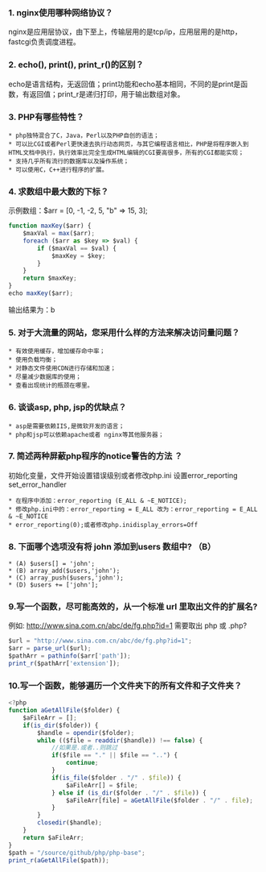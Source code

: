 ### 1. nginx使用哪种网络协议？

nginx是应用层协议，由下至上，传输层用的是tcp/ip，应用层用的是http，fastcgi负责调度进程。

### 2. echo(), print(), print_r()的区别？

echo是语言结构，无返回值；print功能和echo基本相同，不同的是print是函数，有返回值；print_r是递归打印，用于输出数组对象。

###  3. PHP有哪些特性？

    * php独特混合了C，Java，Perl以及PHP自创的语法；
    * 可以比CGI或者Perl更快速去执行动态网页，与其它编程语言相比，PHP是将程序嵌入到HTML文档中执行，执行效率比完全生成HTML编辑的CGI要高很多，所有的CGI都能实现；
    * 支持几乎所有流行的数据库以及操作系统；
    * 可以使用C，C++进行程序的扩展。

### 4. 求数组中最大数的下标？

示例数组：$arr = [0, -1, -2, 5, "b" => 15, 3];

```js
function maxKey($arr) {
    $maxVal = max($arr);
    foreach ($arr as $key => $val) {
        if ($maxVal == $val) {
            $maxKey = $key;
        }
    }
    return $maxKey;
}
echo maxKey($arr);
```

输出结果为：b

### 5. 对于大流量的网站，您采用什么样的方法来解决访问量问题？

    * 有效使用缓存，增加缓存命中率；
    * 使用负载均衡；
    * 对静态文件使用CDN进行存储和加速；
    * 尽量减少数据库的使用；
    * 查看出现统计的瓶颈在哪里。

### 6. 谈谈asp, php, jsp的优缺点？

    * asp是需要依赖IIS,是微软开发的语言；
    * php和jsp可以依赖apache或者 nginx等其他服务器；

### 7. 简述两种屏蔽php程序的notice警告的方法 ？

初始化变量，文件开始设置错误级别或者修改php.ini 设置error_reporting set_error_handler

    * 在程序中添加：error_reporting (E_ALL & ~E_NOTICE); 
    * 修改php.ini中的：error_reporting = E_ALL 改为：error_reporting = E_ALL & ~E_NOTICE 
    * error_reporting(0);或者修改php.inidisplay_errors=Off

### 8. 下面哪个选项没有将 john 添加到users 数组中? （B）

    * (A) $users[] = 'john';
    * (B) array_add($users,'john');
    * (C) array_push($users,'john');
    * (D) $users += ['john']; 

### 9.写一个函数，尽可能高效的，从一个标准 url 里取出文件的扩展名?

例如: http://www.sina.com.cn/abc/de/fg.php?id=1 需要取出 php 或 .php?

```js
$url = "http://www.sina.com.cn/abc/de/fg.php?id=1";
$arr = parse_url($url);
$pathArr = pathinfo($arr['path']);
print_r($pathArr['extension']);   
```

### 10.写一个函数，能够遍历一个文件夹下的所有文件和子文件夹？

```js
<?php
function aGetAllFile($folder) {
    $aFileArr = [];
    if(is_dir($folder)) {
        $handle = opendir($folder);
        while (($file = readdir($handle)) !== false) {
            //如果是.或者..则跳过
            if($file == "." || $file == "..") {
                continue;
            }
            if(is_file($folder . "/" . $file)) {
                $aFileArr[] = $file;
            } else if (is_dir($folder . "/" . $file)) {
                $aFileArr[file] = aGetAllFile($folder . "/" . file);
            }
        }
        closedir($handle);
    }
    return $aFileArr;
}
$path = "/source/github/php/php-base";
print_r(aGetAllFile($path));
```


